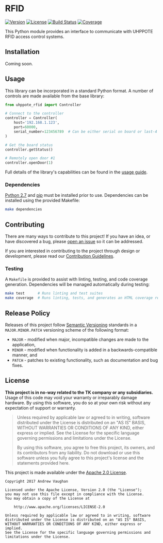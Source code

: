 # RFID

[![Version][version-image]][version-url]
[![License][license-image]][license-url]
[![Build Status][build-image]][build-url]
[![Coverage][coverage-image]][coverage-url]

This Python module provides an interface to communicate with UHPPOTE RFID access control systems.

## Installation

Coming soon.

## Usage

This library can be incorporated in a standard Python format.  A number of controls are made available from the base
library:

```python
from uhppote_rfid import Controller

# Connect to the controller
controller = Controller(
    host='192.168.1.123',
    port=60000,
    serial_number=123456789  # Can be either serial on board or last-4 digits of MAC address
)

# Get the board status
controller.getStatus()

# Remotely open door #1
controller.openDoor(1)
```

Full details of the library's capabilities can be found in the [usage guide][github-usage].

### Dependencies

[Python 2.7][python] and [pip][pip] must be installed prior to use.  Dependencies can be installed using the provided
Makefile:

```bash
make dependencies
```

## Contributing

There are many ways to contribute to this project!  If you have an idea, or have discovered a bug, please
[open an issue][github-issue] so it can be addressed.

If you are interested in contributing to the project through design or development, please read our
[Contribution Guidelines][github-contribute].

### Testing

A `Makefile` is provided to assist with linting, testing, and code coverage generation.  Dependencies will be managed
automatically during testing:

```bash
make test      # Runs linting and test suites
make coverage  # Runs linting, tests, and generates an HTML coverage report
```

## Release Policy

Releases of this project follow [Semantic Versioning][semver] standards in a `MAJOR.MINOR.PATCH`
versioning scheme of the following format:

* `MAJOR` - modified when major, incompatible changes are made to the application,
* `MINOR` - modified when functionality is added in a backwards-compatible manner, and
* `PATCH` - patches to existing functionality, such as documentation and bug fixes.

## License

**This project is in no-way related to the TK company or any subsidiaries.**  Usage of this code may void your
warranty or irreparably damage hardware.  By using this software, you do so at your own risk without any expectation
of support or warranty.

> Unless required by applicable law or agreed to in writing, software distributed under the License is distributed on
> an "AS IS" BASIS, WITHOUT WARRANTIES OR CONDITIONS OF ANY KIND, either express or implied.  See the License for the
> specific language governing permissions and limitations under the License.
>
> By using this software, you agree to free this project,  its owners, and its contributors from any liability.  Do
> not download or use this software unless you fully agree to this project's license and the statements provided here.

This project is made available under the [Apache 2.0 License][github-license].

```
Copyright 2017 Andrew Vaughan

Licensed under the Apache License, Version 2.0 (the "License");
you may not use this file except in compliance with the License.
You may obtain a copy of the License at

    http://www.apache.org/licenses/LICENSE-2.0

Unless required by applicable law or agreed to in writing, software
distributed under the License is distributed on an "AS IS" BASIS,
WITHOUT WARRANTIES OR CONDITIONS OF ANY KIND, either express or implied.
See the License for the specific language governing permissions and
limitations under the License.
```


[version-image]:     http://img.shields.io/badge/release-0.1.0-blue.svg?style=flat
[version-url]:       https://github.com/andrewvaughan/uhppote-rfid/releases
[license-image]:     http://img.shields.io/badge/license-Apache_2.0-blue.svg?style=flat
[license-url]:       https://github.com/andrewvaughan/uhppote-rfid/blob/master/LICENSE
[build-image]:       https://travis-ci.org/andrewvaughan/uhppote-rfid.svg?branch=master
[build-url]:         https://travis-ci.org/andrewvaughan/uhppote-rfid
[coverage-image]:    https://coveralls.io/repos/github/andrewvaughan/rfid/badge.svg?branch=master
[coverage-url]:      https://coveralls.io/github/andrewvaughan/rfid?branch=master

[semver]:            http://semver.org/
[python]:            https://www.python.org/
[pip]:               https://pypi.python.org/pypi/pip

[github-issue]:      https://github.com/andrewvaughan/uhppote-rfid/issues
[github-contribute]: https://github.com/andrewvaughan/uhppote-rfid/blob/master/.github/CONTRIBUTING.md
[github-usage]:      https://github.com/andrewvaughan/uhppote-rfid/master/USAGE.md
[github-license]:    https://github.com/andrewvaughan/uhppote-rfid/blob/master/LICENSE
